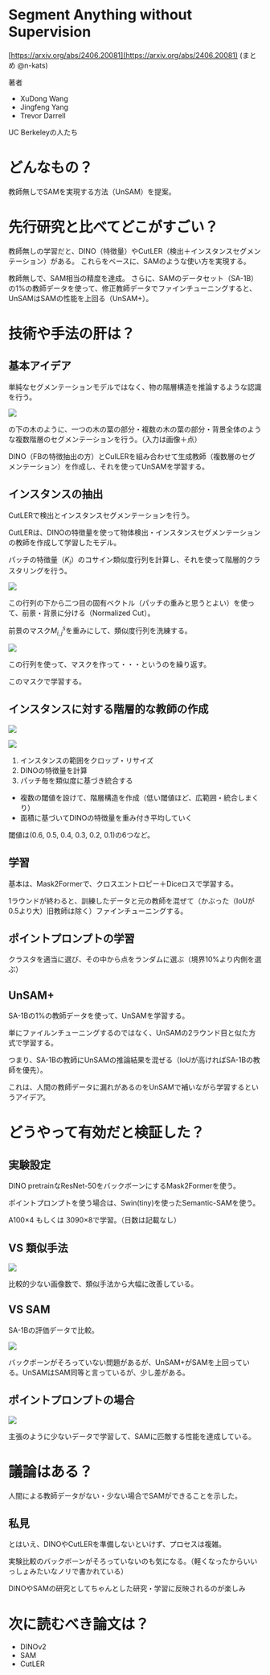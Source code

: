 # Segment Anything without Supervision
[https://arxiv.org/abs/2406.20081](https://arxiv.org/abs/2406.20081)
(まとめ @n-kats)

著者
* XuDong Wang
* Jingfeng Yang
* Trevor Darrell

UC Berkeleyの人たち

# どんなもの？
教師無しでSAMを実現する方法（UnSAM）を提案。

# 先行研究と比べてどこがすごい？
教師無しの学習だと、DINO（特徴量）やCutLER（検出＋インスタンスセグメンテーション）がある。
これらをベースに、SAMのような使い方を実現する。

教師無しで、SAM相当の精度を達成。
さらに、SAMのデータセット（SA-1B）の1%の教師データを使って、修正教師データでファインチューニングすると、UnSAMはSAMの性能を上回る（UnSAM+）。

# 技術や手法の肝は？
## 基本アイデア
単純なセグメンテーションモデルではなく、物の階層構造を推論するような認識を行う。

![](./UnSAM_2406.20081/preview.png)

の下の木のように、一つの木の葉の部分・複数の木の葉の部分・背景全体のような複数階層のセグメンテーションを行う。（入力は画像＋点）

DINO（FBの特徴抽出の方）とCulLERを組み合わせて生成教師（複数層のセグメンテーション）を作成し、それを使ってUnSAMを学習する。

## インスタンスの抽出
CutLERで検出とインスタンスセグメンテーションを行う。

CutLERは、DINOの特徴量を使って物体検出・インスタンスセグメンテーションの教師を作成して学習したモデル。

パッチの特徴量（$K_i$）のコサイン類似度行列を計算し、それを使って階層的クラスタリングを行う。

![](./UnSAM_2406.20081/CutLER_cos.png)

この行列の下から二つ目の固有ベクトル（パッチの重みと思うとよい）を使って、前景・背景に分ける（Normalized Cut）。

前景のマスク$M^s_{i,j}$を重みにして、類似度行列を洗練する。

![](./UnSAM_2406.20081/CutLER_masked.png)

この行列を使って、マスクを作って・・・というのを繰り返す。

このマスクで学習する。

## インスタンスに対する階層的な教師の作成

![](./UnSAM_2406.20081/pipeline.png)

![](./UnSAM_2406.20081/algorithm.png)

1. インスタンスの範囲をクロップ・リサイズ
1. DINOの特徴量を計算
1. パッチ毎を類似度に基づき統合する
  * 複数の閾値を設けて、階層構造を作成（低い閾値ほど、広範囲・統合しまくり）
  * 面積に基づいてDINOの特徴量を重み付き平均していく

閾値は(0.6, 0.5, 0.4, 0.3, 0.2, 0.1)の6つなど。

## 学習
基本は、Mask2Formerで、クロスエントロピー＋Diceロスで学習する。

1ラウンドが終わると、訓練したデータと元の教師を混ぜて（かぶった（IoUが0.5より大）旧教師は除く）ファインチューニングする。

## ポイントプロンプトの学習

クラスタを適当に選び、その中から点をランダムに選ぶ（境界10%より内側を選ぶ）

## UnSAM+

SA-1Bの1%の教師データを使って、UnSAMを学習する。

単にファイルンチューニングするのではなく、UnSAMの2ラウンド目と似た方式で学習する。

つまり、SA-1Bの教師にUnSAMの推論結果を混ぜる（IoUが高ければSA-1Bの教師を優先）。

これは、人間の教師データに漏れがあるのをUnSAMで補いながら学習するというアイデア。

# どうやって有効だと検証した？
## 実験設定
DINO pretrainなResNet-50をバックボーンにするMask2Formerを使う。

ポイントプロンプトを使う場合は、Swin(tiny)を使ったSemantic-SAMを使う。

A100×4 もしくは 3090×8で学習。（日数は記載なし）

## VS 類似手法

![](./UnSAM_2406.20081/vs_similar.png)

比較的少ない画像数で、類似手法から大幅に改善している。

## VS SAM
SA-1Bの評価データで比較。

![](./UnSAM_2406.20081/vs_sam.png)

バックボーンがそろっていない問題があるが、UnSAM+がSAMを上回っている。UnSAMはSAM同等と言っているが、少し差がある。

## ポイントプロンプトの場合

![](./UnSAM_2406.20081/vs_sam_point.png)

主張のように少ないデータで学習して、SAMに匹敵する性能を達成している。

# 議論はある？
人間による教師データがない・少ない場合でSAMができることを示した。

## 私見
とはいえ、DINOやCutLERを準備しないといけず、プロセスは複雑。

実験比較のバックボーンがそろっていないのも気になる。（軽くなったからいいっしょみたいなノリで書かれている）

DINOやSAMの研究としてちゃんとした研究・学習に反映されるのが楽しみ

# 次に読むべき論文は？
* DINOv2
* SAM
* CutLER
